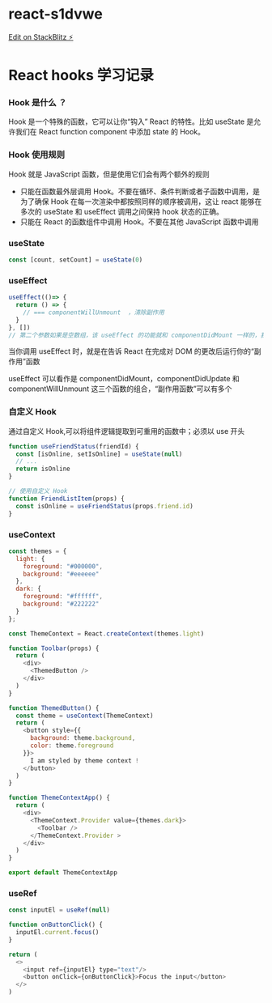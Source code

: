 # react-s1dvwe

[Edit on StackBlitz ⚡️](https://stackblitz.com/edit/react-s1dvwe)


# React hooks 学习记录


### Hook 是什么 ？

Hook 是一个特殊的函数，它可以让你“钩入” React 的特性。比如 useState 是允许我们在 React function component 中添加 state 的 Hook。

### Hook 使用规则

Hook 就是 JavaScript 函数，但是使用它们会有两个额外的规则

- 只能在函数最外层调用 Hook。不要在循环、条件判断或者子函数中调用，是为了确保 Hook 在每一次渲染中都按照同样的顺序被调用，这让 react 能够在多次的 useState 和 useEffect 调用之间保持 hook 状态的正确。
- 只能在 React 的函数组件中调用 Hook。不要在其他 JavaScript 函数中调用


### useState

```js
const [count, setCount] = useState(0)
```


### useEffect

```js
useEffect(()=> {
  return () => {
    // === componentWillUnmount  ，清除副作用
  }
}, [])
// 第二个参数如果是空数组，该 useEffect 的功能就和 componentDidMount 一样的，我们可以通过第二个参数来做一些性能优化，[]中的如果有 state 的值，那么只有该 state 改变的时候，该“副作用”才执行。
```

当你调用 useEffect 时，就是在告诉 React 在完成对 DOM 的更改后运行你的“副作用”函数

useEffect 可以看作是 componentDidMount，componentDidUpdate 和 componentWillUnmount 这三个函数的组合，“副作用函数”可以有多个



### 自定义 Hook

通过自定义 Hook,可以将组件逻辑提取到可重用的函数中；必须以 use 开头

```js
function useFriendStatus(friendId) {
  const [isOnline, setIsOnline] = useState(null)
  // ...
  return isOnline
}

// 使用自定义 Hook
function FriendListItem(props) {
  const isOnline = useFriendStatus(props.friend.id)
}
```

### useContext

```js
const themes = {
  light: {
    foreground: "#000000",
    background: "#eeeeee"
  },
  dark: {
    foreground: "#ffffff",
    background: "#222222"
  }
};

const ThemeContext = React.createContext(themes.light)

function Toolbar(props) {
  return (
    <div>
      <ThemedButton />
    </div>
  )
}

function ThemedButton() {
  const theme = useContext(ThemeContext)
  return (
    <button style={{
      background: theme.background, 
      color: theme.foreground
    }}>
      I am styled by theme context !
    </button>
  )
}

function ThemeContextApp() {
  return (
    <div>
      <ThemeContext.Provider value={themes.dark}>
        <Toolbar />
      </ThemeContext.Provider >
    </div>
  )
}

export default ThemeContextApp
```

### useRef

```js
const inputEl = useRef(null)

function onButtonClick() {
  inputEl.current.focus()
}

return (
  <>
    <input ref={inputEl} type="text"/>
    <button onClick={onButtonClick}>Focus the input</button>
  </>
)
```